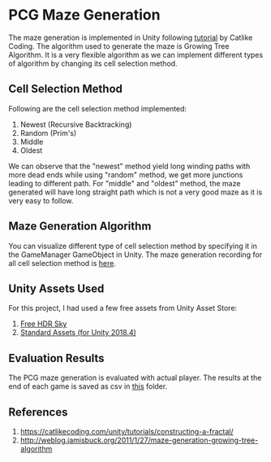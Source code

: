 # PCG Maze Generation
The maze generation is implemented in Unity following [tutorial](https://catlikecoding.com/unity/tutorials/maze/) by Catlike Coding. The algorithm used to generate the maze is Growing Tree Algorithm. It is a very flexible algorithm as we can implement different types of algorithm by changing its cell selection method. 

## Cell Selection Method
Following are the cell selection method implemented:
1. Newest (Recursive Backtracking)
2. Random (Prim's)
3. Middle
4. Oldest

We can observe that the "newest" method yield long winding paths with more dead ends while using "random" method, we get more junctions leading to different path.
For "middle" and "oldest" method, the maze generated will have long straight path which is not a very good maze as it is very easy to follow.

## Maze Generation Algorithm
You can visualize different type of cell selection method by specifying it in the GameManager GameObject in Unity. The maze generation recording for all cell selection method is [here](./pcg_maze_generation.mp4).

## Unity Assets Used
For this project, I had used a few free assets from Unity Asset Store:
1. [Free HDR Sky](https://assetstore.unity.com/packages/2d/textures-materials/sky/free-hdr-sky-61217)
2. [Standard Assets (for Unity 2018.4)](https://assetstore.unity.com/packages/essentials/asset-packs/standard-assets-for-unity-2018-4-32351)

## Evaluation Results
The PCG maze generation is evaluated with actual player. The results at the end of each game is saved as csv in [this](./Evaluation%20Results) folder.

## References
1. https://catlikecoding.com/unity/tutorials/constructing-a-fractal/
2. http://weblog.jamisbuck.org/2011/1/27/maze-generation-growing-tree-algorithm
